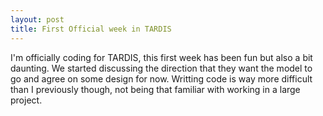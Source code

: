 ```yaml
---
layout: post
title: First Official week in TARDIS
---
```

I'm officially coding for TARDIS, this first week has been fun but also a bit daunting. We started discussing the direction that they want the model to go and agree on some design for now. Writting code is way more difficult than I previously though, not being that familiar with working in a large project. 


